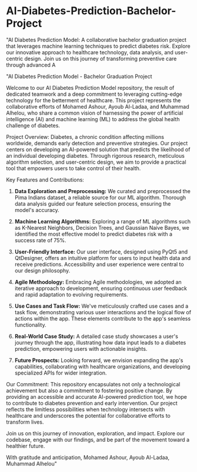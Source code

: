 # AI-Diabetes-Prediction-Bachelor-Project
<p>"AI Diabetes Prediction Model: A collaborative bachelor graduation project that leverages machine learning techniques to predict diabetes risk. Explore our innovative approach to healthcare technology, data analysis, and user-centric design. Join us on this journey of transforming preventive care through advanced A</p>
"AI Diabetes Prediction Model - Bachelor Graduation Project

Welcome to our AI Diabetes Prediction Model repository, the result of dedicated teamwork and a deep commitment to leveraging cutting-edge technology for the betterment of healthcare. This project represents the collaborative efforts of Mohamed Ashour, Ayoub Al-Ladaa, and Muhammad Alhelou, who share a common vision of harnessing the power of artificial intelligence (AI) and machine learning (ML) to address the global health challenge of diabetes.

Project Overview:
Diabetes, a chronic condition affecting millions worldwide, demands early detection and preventive strategies. Our project centers on developing an AI-powered solution that predicts the likelihood of an individual developing diabetes. Through rigorous research, meticulous algorithm selection, and user-centric design, we aim to provide a practical tool that empowers users to take control of their health.

Key Features and Contributions:
1. **Data Exploration and Preprocessing:** We curated and preprocessed the Pima Indians dataset, a reliable source for our ML algorithm. Thorough data analysis guided our feature selection process, ensuring the model's accuracy.

2. **Machine Learning Algorithms:** Exploring a range of ML algorithms such as K-Nearest Neighbors, Decision Trees, and Gaussian Naive Bayes, we identified the most effective model to predict diabetes risk with a success rate of 75%.

3. **User-Friendly Interface:** Our user interface, designed using PyQt5 and QtDesigner, offers an intuitive platform for users to input health data and receive predictions. Accessibility and user experience were central to our design philosophy.

4. **Agile Methodology:** Embracing Agile methodologies, we adopted an iterative approach to development, ensuring continuous user feedback and rapid adaptation to evolving requirements.

5. **Use Cases and Task Flow:** We've meticulously crafted use cases and a task flow, demonstrating various user interactions and the logical flow of actions within the app. These elements contribute to the app's seamless functionality.

6. **Real-World Case Study:** A detailed case study showcases a user's journey through the app, illustrating how data input leads to a diabetes prediction, empowering users with actionable insights.

7. **Future Prospects:** Looking forward, we envision expanding the app's capabilities, collaborating with healthcare organizations, and developing specialized APIs for wider integration.

Our Commitment:
This repository encapsulates not only a technological achievement but also a commitment to fostering positive change. By providing an accessible and accurate AI-powered prediction tool, we hope to contribute to diabetes prevention and early intervention. Our project reflects the limitless possibilities when technology intersects with healthcare and underscores the potential for collaborative efforts to transform lives.

Join us on this journey of innovation, exploration, and impact. Explore our codebase, engage with our findings, and be part of the movement toward a healthier future.

With gratitude and anticipation,
Mohamed Ashour, Ayoub Al-Ladaa, Muhammad Alhelou"
